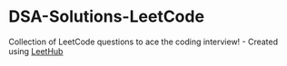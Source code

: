 # DSA-Solutions-LeetCode
Collection of LeetCode questions to ace the coding interview! - Created using [LeetHub](https://github.com/QasimWani/LeetHub)
